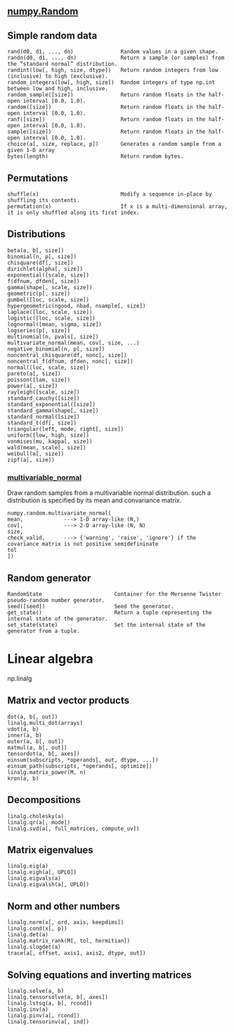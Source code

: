 [numpy.Random](https://docs.scipy.org/doc/numpy/reference/routines.random.html)
-----------------------------------------------------------------------------------------------------------

## Simple random data
```
rand(d0, d1, ..., dn)               Random values in a given shape.
randn(d0, d1, ..., dn)              Return a sample (or samples) from the “standard normal” distribution.
randint(low[, high, size, dtype])   Return random integers from low (inclusive) to high (exclusive).
random_integers(low[, high, size])  Random integers of type np.int between low and high, inclusive.
random_sample([size])               Return random floats in the half-open interval [0.0, 1.0).
random([size])                      Return random floats in the half-open interval [0.0, 1.0).
ranf([size])                        Return random floats in the half-open interval [0.0, 1.0).
sample([size])                      Return random floats in the half-open interval [0.0, 1.0).
choice(a[, size, replace, p])       Generates a random sample from a given 1-D array
bytes(length)                       Return random bytes.
```

## Permutations
```
shuffle(x)                          Modify a sequence in-place by shuffling its contents.
permutation(x)                      If x is a multi-dimensional array, it is only shuffled along its first index.
```
## Distributions
```
beta(a, b[, size])
binomial(n, p[, size])
chisquare(df[, size])
dirichlet(alpha[, size])
exponential([scale, size])
f(dfnum, dfden[, size])
gamma(shape[, scale, size])
geometric(p[, size])
gumbel([loc, scale, size])
hypergeometric(ngood, nbad, nsample[, size])
laplace([loc, scale, size])
logistic([loc, scale, size])
lognormal([mean, sigma, size])
logseries(p[, size])
multinomial(n, pvals[, size])
multivariate_normal(mean, cov[, size, ...)
negative_binomial(n, p[, size])
noncentral_chisquare(df, nonc[, size])
noncentral_f(dfnum, dfden, nonc[, size])
normal([loc, scale, size])
pareto(a[, size])
poisson([lam, size])
power(a[, size])
rayleigh([scale, size])
standard_cauchy([size])
standard_exponential([size])
standard_gamma(shape[, size])
standard_normal([size])
standard_t(df[, size])
triangular(left, mode, right[, size])
uniform([low, high, size])
vonmises(mu, kappa[, size])
wald(mean, scale[, size])
weibull(a[, size])
zipf(a[, size])
```
### [multivariable_normal](https://docs.scipy.org/doc/numpy/reference/generated/numpy.random.multivariate_normal.html)
Draw random samples from  a multivariable normal distribution.
such a distribution is specified by its mean and convariance matrix.
```
numpy.random.multivariate_normal(
mean,             ---> 1-D array-like (N,)
cov[,             ---> 2-D array-like (N, N)
size, 
check_valid,      ---> {'warning', 'raise', 'ignore'} if the covariance matrix is not positive semidefininate
tol
])
```
## Random generator
```
RandomState                       Container for the Mersenne Twister pseudo-random number generator.
seed([seed])                      Seed the generator.
get_state()                       Return a tuple representing the internal state of the generator.
set_state(state)                  Set the internal state of the generator from a tuple.
```

# Linear algebra
np.linalg
## Matrix and vector products
```
dot(a, b[, out])
linalg.multi_dot(arrays)
vdot(a, b)
inner(a, b)
outer(a, b[, out])
matmul(a, b[, out])
tensordot(a, b[, axes])
einsum(subscripts, *operands[, out, dtype, ...])
einsum_path(subscripts, *operands[, optimize])
linalg.matrix_power(M, n)
kron(a, b)
```
## Decompositions
```
linalg.cholesky(a)
linalg.qr(a[, mode])
linalg.svd(a[, full_matrices, compute_uv])
```
## Matrix eigenvalues
```
linalg.eig(a)
linalg.eigh(a[, UPLO])
linalg.eigvals(a)
linalg.eigvalsh(a[, UPLO])
```
## Norm and other numbers
```
linalg.norm(x[, ord, axis, keepdims])
linalg.cond(x[, p])
linalg.det(a)
linalg.matrix_rank(M[, tol, hermitian])
linalg.slogdet(a)
trace(a[, offset, axis1, axis2, dtype, out])
```
## Solving equations and inverting matrices
```
linalg.solve(a, b)
linalg.tensorsolve(a, b[, axes])
linalg.lstsq(a, b[, rcond])
linalg.inv(a)
linalg.pinv(a[, rcond])
linalg.tensorinv(a[, ind])
```


